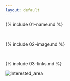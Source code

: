 ```yaml
---
layout: default
---
```


{% include 01-name.md %}

<br>

{% include 02-image.md %}

<br>

{% include 03-links.md %}

![Interested_area](https://user-images.githubusercontent.com/64874122/119127256-632ea880-ba34-11eb-98a5-1d948dd38527.png)

